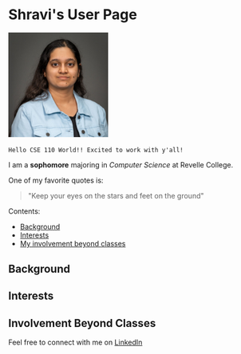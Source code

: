 # Shravi's User Page

<img src="/assets/mypic.png" width="200">

```
Hello CSE 110 World!! Excited to work with y'all!
```

I am a **sophomore** majoring in *Computer Science* at Revelle College.

One of my favorite quotes is:
> "Keep your eyes on the stars and feet on the ground"

Contents:
- [Background](#Background)
- [Interests](#Interests)
- [My involvement beyond classes](#Involvement-Beyond-Classes)

## Background

## Interests

## Involvement Beyond Classes

Feel free to connect with me on [LinkedIn](www.linkedin.com/in/shravi-jain-aa9395238)


